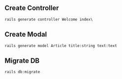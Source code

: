 ## Create Controller

    rails generate controller Welcome index\

## Create Modal

    rails generate model Article title:string text:text

## Migrate DB

    rails db:migrate